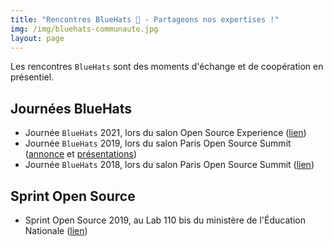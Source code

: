 ```yaml
---
title: "Rencontres BlueHats 🧢 - Partageons nos expertises !"
img: /img/bluehats-communaute.jpg
layout: page
---
```


Les rencontres `BlueHats` sont des moments d'échange et de coopération
en présentiel.

## Journées BlueHats

- Journée `BlueHats` 2021, lors du salon Open Source Experience ([lien](journee-2021))
- Journée `BlueHats` 2019, lors du salon Paris Open Source Summit ([annonce](https://www.numerique.gouv.fr/agenda/journee-bluehats-lors-du-salon-open-source-experience/) et [présentations](https://forum.etalab.gouv.fr/t/journee-bluehats-lors-du-paris-open-source-summit-le-11-decembre-2019/4614/2))
- Journée `BlueHats` 2018, lors du salon Paris Open Source Summit ([lien](https://www.numerique.gouv.fr/agenda/lancement-rejoignez-la-communaute-blue-hats-hackers-dinteret-general/))

## Sprint Open Source

- Sprint Open Source 2019, au Lab 110 bis du ministère de l'Éducation Nationale ([lien](https://www.numerique.gouv.fr/actualites/retour-sur-le-premier-sprint-open-source-bluehats-administration/))
